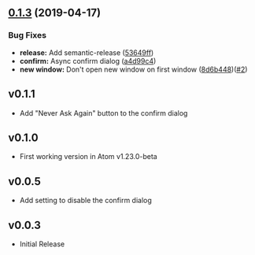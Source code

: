 ## [0.1.3](https://github.com/UziTech/atom-open/compare/v0.1.2...v0.1.3) (2019-04-17)


### Bug Fixes

* **release:** Add semantic-release ([53649ff](https://github.com/UziTech/atom-open/commit/53649ff))
* **confirm:** Async confirm dialog ([a4d99c4](https://github.com/UziTech/atom-open/commit/a4d99c4))
* **new window:** Don't open new window on first window ([8d6b448](https://github.com/UziTech/atom-open/commit/8d6b448))([#2](https://github.com/UziTech/atom-open/issues/2))


## v0.1.1

*   Add "Never Ask Again" button to the confirm dialog

## v0.1.0

*   First working version in Atom v1.23.0-beta

## v0.0.5

*   Add setting to disable the confirm dialog

## v0.0.3

*   Initial Release

